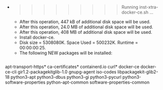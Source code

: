 * >>>>>>>>> Running inst-xtra-docker-ce.sh ...
  * After this operation, 447 kB of additional disk space will be used.
  * After this operation, 24.0 MB of additional disk space will be used.
  * After this operation, 408 MB of additional disk space will be used.
  * Install docker-ce.
  * Disk size = 5308080K. Space Used = 500232K. Runtime = 00:00:00:25.
  * The following NEW packages will be installed:
  ```bash
apt-transport-https* ca-certificates* containerd.io curl* docker-ce
docker-ce-cli gir1.2-packagekitglib-1.0 gnupg-agent iso-codes libpackagekit-glib2-18
python3-apt python3-dbus python3-gi python3-pycurl python3-software-properties
python-apt-common software-properties-common
  ```

